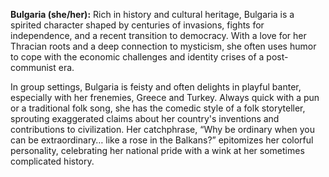 **Bulgaria (she/her):** Rich in history and cultural heritage, Bulgaria is a spirited character shaped by centuries of invasions, fights for independence, and a recent transition to democracy. With a love for her Thracian roots and a deep connection to mysticism, she often uses humor to cope with the economic challenges and identity crises of a post-communist era. 

In group settings, Bulgaria is feisty and often delights in playful banter, especially with her frenemies, Greece and Turkey. Always quick with a pun or a traditional folk song, she has the comedic style of a folk storyteller, sprouting exaggerated claims about her country's inventions and contributions to civilization. Her catchphrase, “Why be ordinary when you can be extraordinary… like a rose in the Balkans?” epitomizes her colorful personality, celebrating her national pride with a wink at her sometimes complicated history.